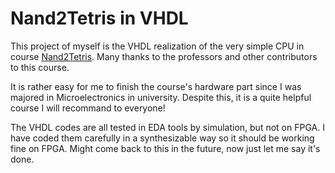 # Nand2Tetris in VHDL

This project of myself is the VHDL realization of the very simple CPU
in course [Nand2Tetris](https://www.nand2tetris.org/). Many thanks to
the professors and other contributors to this course.

It is rather easy for me to finish the course's hardware part since I was
majored in Microelectronics in university. Despite this, it is a quite
helpful course I will recommand to everyone!

The VHDL codes are all tested in EDA tools by simulation, but not on FPGA.
I have coded them carefully in a synthesizable way so it should be working
fine on FPGA. Might come back to this in the future, now just let me say it's
done.
